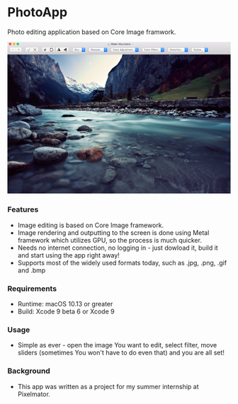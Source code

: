 # PhotoApp

Photo editing application based on Core Image framwork.

![GitHub Logo](/Resources/screenshot.png)

### Features

* Image editing is based on Core Image framework.
* Image rendering and outputting to the screen is done using Metal framework which utilizes GPU, so the process is much quicker.
* Needs no internet connection, no logging in - just dowload it, build it and start using the app right away!
* Supports most of the widely used formats today, such as .jpg, .png, .gif and .bmp


### Requirements
* Runtime: macOS 10.13 or greater
* Build: Xcode 9 beta 6 or Xcode 9

### Usage
* Simple as ever - open the image You want to edit, select filter, move sliders (sometimes You won't have to do even that) and you are all set!

### Background
* This app was written as a project for my summer internship at Pixelmator. 
